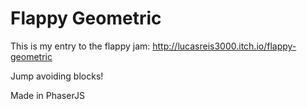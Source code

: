 Flappy Geometric
================

This is my entry to the flappy jam:
http://lucasreis3000.itch.io/flappy-geometric

Jump avoiding blocks!

Made in PhaserJS
